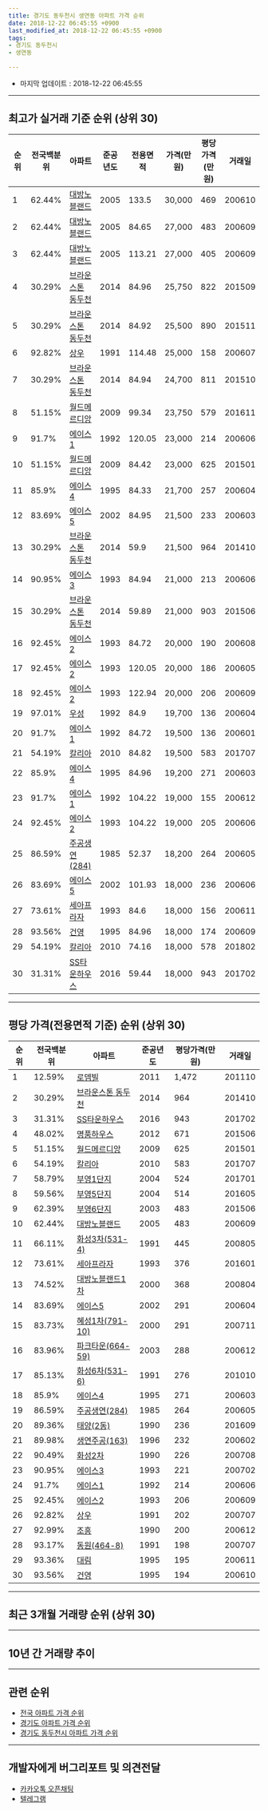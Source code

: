 ```yaml
---
title: 경기도 동두천시 생연동 아파트 가격 순위
date: 2018-12-22 06:45:55 +0900
last_modified_at: 2018-12-22 06:45:55 +0900
tags:
- 경기도 동두천시
- 생연동

---
```


* 마지막 업데이트 : 2018-12-22 06:45:55

---

## 최고가 실거래 기준 순위 (상위 30)


|순위|전국백분위|아파트|준공년도|전용면적|가격(만원)|평당가격(만원)|거래일|
|---|---|---|---|---|---|---|---|
|1|62.44%|[대방노블랜드](https://search.naver.com/search.naver?query=%EA%B2%BD%EA%B8%B0%EB%8F%84+%EB%8F%99%EB%91%90%EC%B2%9C%EC%8B%9C+%EC%83%9D%EC%97%B0%EB%8F%99+%EB%8C%80%EB%B0%A9%EB%85%B8%EB%B8%94%EB%9E%9C%EB%93%9C)|2005|133.5|30,000|469|200610|
|2|62.44%|[대방노블랜드](https://search.naver.com/search.naver?query=%EA%B2%BD%EA%B8%B0%EB%8F%84+%EB%8F%99%EB%91%90%EC%B2%9C%EC%8B%9C+%EC%83%9D%EC%97%B0%EB%8F%99+%EB%8C%80%EB%B0%A9%EB%85%B8%EB%B8%94%EB%9E%9C%EB%93%9C)|2005|84.65|27,000|483|200609|
|3|62.44%|[대방노블랜드](https://search.naver.com/search.naver?query=%EA%B2%BD%EA%B8%B0%EB%8F%84+%EB%8F%99%EB%91%90%EC%B2%9C%EC%8B%9C+%EC%83%9D%EC%97%B0%EB%8F%99+%EB%8C%80%EB%B0%A9%EB%85%B8%EB%B8%94%EB%9E%9C%EB%93%9C)|2005|113.21|27,000|405|200609|
|4|30.29%|[브라운스톤 동두천](https://search.naver.com/search.naver?query=%EA%B2%BD%EA%B8%B0%EB%8F%84+%EB%8F%99%EB%91%90%EC%B2%9C%EC%8B%9C+%EC%83%9D%EC%97%B0%EB%8F%99+%EB%B8%8C%EB%9D%BC%EC%9A%B4%EC%8A%A4%ED%86%A4+%EB%8F%99%EB%91%90%EC%B2%9C)|2014|84.96|25,750|822|201509|
|5|30.29%|[브라운스톤 동두천](https://search.naver.com/search.naver?query=%EA%B2%BD%EA%B8%B0%EB%8F%84+%EB%8F%99%EB%91%90%EC%B2%9C%EC%8B%9C+%EC%83%9D%EC%97%B0%EB%8F%99+%EB%B8%8C%EB%9D%BC%EC%9A%B4%EC%8A%A4%ED%86%A4+%EB%8F%99%EB%91%90%EC%B2%9C)|2014|84.92|25,500|890|201511|
|6|92.82%|[상우](https://search.naver.com/search.naver?query=%EA%B2%BD%EA%B8%B0%EB%8F%84+%EB%8F%99%EB%91%90%EC%B2%9C%EC%8B%9C+%EC%83%9D%EC%97%B0%EB%8F%99+%EC%83%81%EC%9A%B0)|1991|114.48|25,000|158|200607|
|7|30.29%|[브라운스톤 동두천](https://search.naver.com/search.naver?query=%EA%B2%BD%EA%B8%B0%EB%8F%84+%EB%8F%99%EB%91%90%EC%B2%9C%EC%8B%9C+%EC%83%9D%EC%97%B0%EB%8F%99+%EB%B8%8C%EB%9D%BC%EC%9A%B4%EC%8A%A4%ED%86%A4+%EB%8F%99%EB%91%90%EC%B2%9C)|2014|84.94|24,700|811|201510|
|8|51.15%|[월드메르디앙](https://search.naver.com/search.naver?query=%EA%B2%BD%EA%B8%B0%EB%8F%84+%EB%8F%99%EB%91%90%EC%B2%9C%EC%8B%9C+%EC%83%9D%EC%97%B0%EB%8F%99+%EC%9B%94%EB%93%9C%EB%A9%94%EB%A5%B4%EB%94%94%EC%95%99)|2009|99.34|23,750|579|201611|
|9|91.7%|[에이스1](https://search.naver.com/search.naver?query=%EA%B2%BD%EA%B8%B0%EB%8F%84+%EB%8F%99%EB%91%90%EC%B2%9C%EC%8B%9C+%EC%83%9D%EC%97%B0%EB%8F%99+%EC%97%90%EC%9D%B4%EC%8A%A41)|1992|120.05|23,000|214|200606|
|10|51.15%|[월드메르디앙](https://search.naver.com/search.naver?query=%EA%B2%BD%EA%B8%B0%EB%8F%84+%EB%8F%99%EB%91%90%EC%B2%9C%EC%8B%9C+%EC%83%9D%EC%97%B0%EB%8F%99+%EC%9B%94%EB%93%9C%EB%A9%94%EB%A5%B4%EB%94%94%EC%95%99)|2009|84.42|23,000|625|201501|
|11|85.9%|[에이스4](https://search.naver.com/search.naver?query=%EA%B2%BD%EA%B8%B0%EB%8F%84+%EB%8F%99%EB%91%90%EC%B2%9C%EC%8B%9C+%EC%83%9D%EC%97%B0%EB%8F%99+%EC%97%90%EC%9D%B4%EC%8A%A44)|1995|84.33|21,700|257|200604|
|12|83.69%|[에이스5](https://search.naver.com/search.naver?query=%EA%B2%BD%EA%B8%B0%EB%8F%84+%EB%8F%99%EB%91%90%EC%B2%9C%EC%8B%9C+%EC%83%9D%EC%97%B0%EB%8F%99+%EC%97%90%EC%9D%B4%EC%8A%A45)|2002|84.95|21,500|233|200603|
|13|30.29%|[브라운스톤 동두천](https://search.naver.com/search.naver?query=%EA%B2%BD%EA%B8%B0%EB%8F%84+%EB%8F%99%EB%91%90%EC%B2%9C%EC%8B%9C+%EC%83%9D%EC%97%B0%EB%8F%99+%EB%B8%8C%EB%9D%BC%EC%9A%B4%EC%8A%A4%ED%86%A4+%EB%8F%99%EB%91%90%EC%B2%9C)|2014|59.9|21,500|964|201410|
|14|90.95%|[에이스3](https://search.naver.com/search.naver?query=%EA%B2%BD%EA%B8%B0%EB%8F%84+%EB%8F%99%EB%91%90%EC%B2%9C%EC%8B%9C+%EC%83%9D%EC%97%B0%EB%8F%99+%EC%97%90%EC%9D%B4%EC%8A%A43)|1993|84.94|21,000|213|200606|
|15|30.29%|[브라운스톤 동두천](https://search.naver.com/search.naver?query=%EA%B2%BD%EA%B8%B0%EB%8F%84+%EB%8F%99%EB%91%90%EC%B2%9C%EC%8B%9C+%EC%83%9D%EC%97%B0%EB%8F%99+%EB%B8%8C%EB%9D%BC%EC%9A%B4%EC%8A%A4%ED%86%A4+%EB%8F%99%EB%91%90%EC%B2%9C)|2014|59.89|21,000|903|201506|
|16|92.45%|[에이스2](https://search.naver.com/search.naver?query=%EA%B2%BD%EA%B8%B0%EB%8F%84+%EB%8F%99%EB%91%90%EC%B2%9C%EC%8B%9C+%EC%83%9D%EC%97%B0%EB%8F%99+%EC%97%90%EC%9D%B4%EC%8A%A42)|1993|84.72|20,000|190|200608|
|17|92.45%|[에이스2](https://search.naver.com/search.naver?query=%EA%B2%BD%EA%B8%B0%EB%8F%84+%EB%8F%99%EB%91%90%EC%B2%9C%EC%8B%9C+%EC%83%9D%EC%97%B0%EB%8F%99+%EC%97%90%EC%9D%B4%EC%8A%A42)|1993|120.05|20,000|186|200605|
|18|92.45%|[에이스2](https://search.naver.com/search.naver?query=%EA%B2%BD%EA%B8%B0%EB%8F%84+%EB%8F%99%EB%91%90%EC%B2%9C%EC%8B%9C+%EC%83%9D%EC%97%B0%EB%8F%99+%EC%97%90%EC%9D%B4%EC%8A%A42)|1993|122.94|20,000|206|200609|
|19|97.01%|[우성](https://search.naver.com/search.naver?query=%EA%B2%BD%EA%B8%B0%EB%8F%84+%EB%8F%99%EB%91%90%EC%B2%9C%EC%8B%9C+%EC%83%9D%EC%97%B0%EB%8F%99+%EC%9A%B0%EC%84%B1)|1992|84.9|19,700|136|200604|
|20|91.7%|[에이스1](https://search.naver.com/search.naver?query=%EA%B2%BD%EA%B8%B0%EB%8F%84+%EB%8F%99%EB%91%90%EC%B2%9C%EC%8B%9C+%EC%83%9D%EC%97%B0%EB%8F%99+%EC%97%90%EC%9D%B4%EC%8A%A41)|1992|84.72|19,500|136|200601|
|21|54.19%|[칼리아](https://search.naver.com/search.naver?query=%EA%B2%BD%EA%B8%B0%EB%8F%84+%EB%8F%99%EB%91%90%EC%B2%9C%EC%8B%9C+%EC%83%9D%EC%97%B0%EB%8F%99+%EC%B9%BC%EB%A6%AC%EC%95%84)|2010|84.82|19,500|583|201707|
|22|85.9%|[에이스4](https://search.naver.com/search.naver?query=%EA%B2%BD%EA%B8%B0%EB%8F%84+%EB%8F%99%EB%91%90%EC%B2%9C%EC%8B%9C+%EC%83%9D%EC%97%B0%EB%8F%99+%EC%97%90%EC%9D%B4%EC%8A%A44)|1995|84.96|19,200|271|200603|
|23|91.7%|[에이스1](https://search.naver.com/search.naver?query=%EA%B2%BD%EA%B8%B0%EB%8F%84+%EB%8F%99%EB%91%90%EC%B2%9C%EC%8B%9C+%EC%83%9D%EC%97%B0%EB%8F%99+%EC%97%90%EC%9D%B4%EC%8A%A41)|1992|104.22|19,000|155|200612|
|24|92.45%|[에이스2](https://search.naver.com/search.naver?query=%EA%B2%BD%EA%B8%B0%EB%8F%84+%EB%8F%99%EB%91%90%EC%B2%9C%EC%8B%9C+%EC%83%9D%EC%97%B0%EB%8F%99+%EC%97%90%EC%9D%B4%EC%8A%A42)|1993|104.22|19,000|205|200606|
|25|86.59%|[주공생연(284)](https://search.naver.com/search.naver?query=%EA%B2%BD%EA%B8%B0%EB%8F%84+%EB%8F%99%EB%91%90%EC%B2%9C%EC%8B%9C+%EC%83%9D%EC%97%B0%EB%8F%99+%EC%A3%BC%EA%B3%B5%EC%83%9D%EC%97%B0%28284%29)|1985|52.37|18,200|264|200605|
|26|83.69%|[에이스5](https://search.naver.com/search.naver?query=%EA%B2%BD%EA%B8%B0%EB%8F%84+%EB%8F%99%EB%91%90%EC%B2%9C%EC%8B%9C+%EC%83%9D%EC%97%B0%EB%8F%99+%EC%97%90%EC%9D%B4%EC%8A%A45)|2002|101.93|18,000|236|200606|
|27|73.61%|[세아프라자](https://search.naver.com/search.naver?query=%EA%B2%BD%EA%B8%B0%EB%8F%84+%EB%8F%99%EB%91%90%EC%B2%9C%EC%8B%9C+%EC%83%9D%EC%97%B0%EB%8F%99+%EC%84%B8%EC%95%84%ED%94%84%EB%9D%BC%EC%9E%90)|1993|84.6|18,000|156|200611|
|28|93.56%|[건영](https://search.naver.com/search.naver?query=%EA%B2%BD%EA%B8%B0%EB%8F%84+%EB%8F%99%EB%91%90%EC%B2%9C%EC%8B%9C+%EC%83%9D%EC%97%B0%EB%8F%99+%EA%B1%B4%EC%98%81)|1995|84.96|18,000|174|200609|
|29|54.19%|[칼리아](https://search.naver.com/search.naver?query=%EA%B2%BD%EA%B8%B0%EB%8F%84+%EB%8F%99%EB%91%90%EC%B2%9C%EC%8B%9C+%EC%83%9D%EC%97%B0%EB%8F%99+%EC%B9%BC%EB%A6%AC%EC%95%84)|2010|74.16|18,000|578|201802|
|30|31.31%|[SS타운하우스](https://search.naver.com/search.naver?query=%EA%B2%BD%EA%B8%B0%EB%8F%84+%EB%8F%99%EB%91%90%EC%B2%9C%EC%8B%9C+%EC%83%9D%EC%97%B0%EB%8F%99+SS%ED%83%80%EC%9A%B4%ED%95%98%EC%9A%B0%EC%8A%A4)|2016|59.44|18,000|943|201702|


---

## 평당 가격(전용면적 기준) 순위 (상위 30)


|순위|전국백분위|아파트|준공년도|평당가격(만원)|거래일|
|---|---|---|---|---|---|
|1|12.59%|[로뎀빌](https://search.naver.com/search.naver?query=%EA%B2%BD%EA%B8%B0%EB%8F%84+%EB%8F%99%EB%91%90%EC%B2%9C%EC%8B%9C+%EC%83%9D%EC%97%B0%EB%8F%99+%EB%A1%9C%EB%8E%80%EB%B9%8C)|2011|1,472|201110|
|2|30.29%|[브라운스톤 동두천](https://search.naver.com/search.naver?query=%EA%B2%BD%EA%B8%B0%EB%8F%84+%EB%8F%99%EB%91%90%EC%B2%9C%EC%8B%9C+%EC%83%9D%EC%97%B0%EB%8F%99+%EB%B8%8C%EB%9D%BC%EC%9A%B4%EC%8A%A4%ED%86%A4+%EB%8F%99%EB%91%90%EC%B2%9C)|2014|964|201410|
|3|31.31%|[SS타운하우스](https://search.naver.com/search.naver?query=%EA%B2%BD%EA%B8%B0%EB%8F%84+%EB%8F%99%EB%91%90%EC%B2%9C%EC%8B%9C+%EC%83%9D%EC%97%B0%EB%8F%99+SS%ED%83%80%EC%9A%B4%ED%95%98%EC%9A%B0%EC%8A%A4)|2016|943|201702|
|4|48.02%|[명품하우스](https://search.naver.com/search.naver?query=%EA%B2%BD%EA%B8%B0%EB%8F%84+%EB%8F%99%EB%91%90%EC%B2%9C%EC%8B%9C+%EC%83%9D%EC%97%B0%EB%8F%99+%EB%AA%85%ED%92%88%ED%95%98%EC%9A%B0%EC%8A%A4)|2012|671|201506|
|5|51.15%|[월드메르디앙](https://search.naver.com/search.naver?query=%EA%B2%BD%EA%B8%B0%EB%8F%84+%EB%8F%99%EB%91%90%EC%B2%9C%EC%8B%9C+%EC%83%9D%EC%97%B0%EB%8F%99+%EC%9B%94%EB%93%9C%EB%A9%94%EB%A5%B4%EB%94%94%EC%95%99)|2009|625|201501|
|6|54.19%|[칼리아](https://search.naver.com/search.naver?query=%EA%B2%BD%EA%B8%B0%EB%8F%84+%EB%8F%99%EB%91%90%EC%B2%9C%EC%8B%9C+%EC%83%9D%EC%97%B0%EB%8F%99+%EC%B9%BC%EB%A6%AC%EC%95%84)|2010|583|201707|
|7|58.79%|[부영1단지](https://search.naver.com/search.naver?query=%EA%B2%BD%EA%B8%B0%EB%8F%84+%EB%8F%99%EB%91%90%EC%B2%9C%EC%8B%9C+%EC%83%9D%EC%97%B0%EB%8F%99+%EB%B6%80%EC%98%811%EB%8B%A8%EC%A7%80)|2004|524|201701|
|8|59.56%|[부영5단지](https://search.naver.com/search.naver?query=%EA%B2%BD%EA%B8%B0%EB%8F%84+%EB%8F%99%EB%91%90%EC%B2%9C%EC%8B%9C+%EC%83%9D%EC%97%B0%EB%8F%99+%EB%B6%80%EC%98%815%EB%8B%A8%EC%A7%80)|2004|514|201605|
|9|62.39%|[부영6단지](https://search.naver.com/search.naver?query=%EA%B2%BD%EA%B8%B0%EB%8F%84+%EB%8F%99%EB%91%90%EC%B2%9C%EC%8B%9C+%EC%83%9D%EC%97%B0%EB%8F%99+%EB%B6%80%EC%98%816%EB%8B%A8%EC%A7%80)|2003|483|201506|
|10|62.44%|[대방노블랜드](https://search.naver.com/search.naver?query=%EA%B2%BD%EA%B8%B0%EB%8F%84+%EB%8F%99%EB%91%90%EC%B2%9C%EC%8B%9C+%EC%83%9D%EC%97%B0%EB%8F%99+%EB%8C%80%EB%B0%A9%EB%85%B8%EB%B8%94%EB%9E%9C%EB%93%9C)|2005|483|200609|
|11|66.11%|[화성3차(531-4)](https://search.naver.com/search.naver?query=%EA%B2%BD%EA%B8%B0%EB%8F%84+%EB%8F%99%EB%91%90%EC%B2%9C%EC%8B%9C+%EC%83%9D%EC%97%B0%EB%8F%99+%ED%99%94%EC%84%B13%EC%B0%A8%28531-4%29)|1991|445|200805|
|12|73.61%|[세아프라자](https://search.naver.com/search.naver?query=%EA%B2%BD%EA%B8%B0%EB%8F%84+%EB%8F%99%EB%91%90%EC%B2%9C%EC%8B%9C+%EC%83%9D%EC%97%B0%EB%8F%99+%EC%84%B8%EC%95%84%ED%94%84%EB%9D%BC%EC%9E%90)|1993|376|201601|
|13|74.52%|[대방노블랜드1차](https://search.naver.com/search.naver?query=%EA%B2%BD%EA%B8%B0%EB%8F%84+%EB%8F%99%EB%91%90%EC%B2%9C%EC%8B%9C+%EC%83%9D%EC%97%B0%EB%8F%99+%EB%8C%80%EB%B0%A9%EB%85%B8%EB%B8%94%EB%9E%9C%EB%93%9C1%EC%B0%A8)|2000|368|200804|
|14|83.69%|[에이스5](https://search.naver.com/search.naver?query=%EA%B2%BD%EA%B8%B0%EB%8F%84+%EB%8F%99%EB%91%90%EC%B2%9C%EC%8B%9C+%EC%83%9D%EC%97%B0%EB%8F%99+%EC%97%90%EC%9D%B4%EC%8A%A45)|2002|291|200604|
|15|83.73%|[혜성1차(791-10)](https://search.naver.com/search.naver?query=%EA%B2%BD%EA%B8%B0%EB%8F%84+%EB%8F%99%EB%91%90%EC%B2%9C%EC%8B%9C+%EC%83%9D%EC%97%B0%EB%8F%99+%ED%98%9C%EC%84%B11%EC%B0%A8%28791-10%29)|2000|291|200711|
|16|83.96%|[파크타운(664-59)](https://search.naver.com/search.naver?query=%EA%B2%BD%EA%B8%B0%EB%8F%84+%EB%8F%99%EB%91%90%EC%B2%9C%EC%8B%9C+%EC%83%9D%EC%97%B0%EB%8F%99+%ED%8C%8C%ED%81%AC%ED%83%80%EC%9A%B4%28664-59%29)|2003|288|200612|
|17|85.13%|[화성6차(531-6)](https://search.naver.com/search.naver?query=%EA%B2%BD%EA%B8%B0%EB%8F%84+%EB%8F%99%EB%91%90%EC%B2%9C%EC%8B%9C+%EC%83%9D%EC%97%B0%EB%8F%99+%ED%99%94%EC%84%B16%EC%B0%A8%28531-6%29)|1991|276|201010|
|18|85.9%|[에이스4](https://search.naver.com/search.naver?query=%EA%B2%BD%EA%B8%B0%EB%8F%84+%EB%8F%99%EB%91%90%EC%B2%9C%EC%8B%9C+%EC%83%9D%EC%97%B0%EB%8F%99+%EC%97%90%EC%9D%B4%EC%8A%A44)|1995|271|200603|
|19|86.59%|[주공생연(284)](https://search.naver.com/search.naver?query=%EA%B2%BD%EA%B8%B0%EB%8F%84+%EB%8F%99%EB%91%90%EC%B2%9C%EC%8B%9C+%EC%83%9D%EC%97%B0%EB%8F%99+%EC%A3%BC%EA%B3%B5%EC%83%9D%EC%97%B0%28284%29)|1985|264|200605|
|20|89.36%|[태양(2동)](https://search.naver.com/search.naver?query=%EA%B2%BD%EA%B8%B0%EB%8F%84+%EB%8F%99%EB%91%90%EC%B2%9C%EC%8B%9C+%EC%83%9D%EC%97%B0%EB%8F%99+%ED%83%9C%EC%96%91%282%EB%8F%99%29)|1990|236|201609|
|21|89.98%|[생연주공(163)](https://search.naver.com/search.naver?query=%EA%B2%BD%EA%B8%B0%EB%8F%84+%EB%8F%99%EB%91%90%EC%B2%9C%EC%8B%9C+%EC%83%9D%EC%97%B0%EB%8F%99+%EC%83%9D%EC%97%B0%EC%A3%BC%EA%B3%B5%28163%29)|1996|232|200602|
|22|90.49%|[화성2차](https://search.naver.com/search.naver?query=%EA%B2%BD%EA%B8%B0%EB%8F%84+%EB%8F%99%EB%91%90%EC%B2%9C%EC%8B%9C+%EC%83%9D%EC%97%B0%EB%8F%99+%ED%99%94%EC%84%B12%EC%B0%A8)|1990|226|200708|
|23|90.95%|[에이스3](https://search.naver.com/search.naver?query=%EA%B2%BD%EA%B8%B0%EB%8F%84+%EB%8F%99%EB%91%90%EC%B2%9C%EC%8B%9C+%EC%83%9D%EC%97%B0%EB%8F%99+%EC%97%90%EC%9D%B4%EC%8A%A43)|1993|221|200702|
|24|91.7%|[에이스1](https://search.naver.com/search.naver?query=%EA%B2%BD%EA%B8%B0%EB%8F%84+%EB%8F%99%EB%91%90%EC%B2%9C%EC%8B%9C+%EC%83%9D%EC%97%B0%EB%8F%99+%EC%97%90%EC%9D%B4%EC%8A%A41)|1992|214|200606|
|25|92.45%|[에이스2](https://search.naver.com/search.naver?query=%EA%B2%BD%EA%B8%B0%EB%8F%84+%EB%8F%99%EB%91%90%EC%B2%9C%EC%8B%9C+%EC%83%9D%EC%97%B0%EB%8F%99+%EC%97%90%EC%9D%B4%EC%8A%A42)|1993|206|200609|
|26|92.82%|[상우](https://search.naver.com/search.naver?query=%EA%B2%BD%EA%B8%B0%EB%8F%84+%EB%8F%99%EB%91%90%EC%B2%9C%EC%8B%9C+%EC%83%9D%EC%97%B0%EB%8F%99+%EC%83%81%EC%9A%B0)|1991|202|200707|
|27|92.99%|[조흥](https://search.naver.com/search.naver?query=%EA%B2%BD%EA%B8%B0%EB%8F%84+%EB%8F%99%EB%91%90%EC%B2%9C%EC%8B%9C+%EC%83%9D%EC%97%B0%EB%8F%99+%EC%A1%B0%ED%9D%A5)|1990|200|200612|
|28|93.17%|[동원(464-8)](https://search.naver.com/search.naver?query=%EA%B2%BD%EA%B8%B0%EB%8F%84+%EB%8F%99%EB%91%90%EC%B2%9C%EC%8B%9C+%EC%83%9D%EC%97%B0%EB%8F%99+%EB%8F%99%EC%9B%90%28464-8%29)|1991|198|200707|
|29|93.36%|[대림](https://search.naver.com/search.naver?query=%EA%B2%BD%EA%B8%B0%EB%8F%84+%EB%8F%99%EB%91%90%EC%B2%9C%EC%8B%9C+%EC%83%9D%EC%97%B0%EB%8F%99+%EB%8C%80%EB%A6%BC)|1995|195|200611|
|30|93.56%|[건영](https://search.naver.com/search.naver?query=%EA%B2%BD%EA%B8%B0%EB%8F%84+%EB%8F%99%EB%91%90%EC%B2%9C%EC%8B%9C+%EC%83%9D%EC%97%B0%EB%8F%99+%EA%B1%B4%EC%98%81)|1995|194|200610|


---

## 최근 3개월 거래량 순위 (상위 30)


<div style="width:100%;">
    <canvas id="deal_count_ranking" height="312"></canvas>
</div>


<script>
new Chart(document.getElementById("deal_count_ranking"), {
    type: 'horizontalBar',
    data: {
        labels: ['부영5단지', '부영1단지', '부영6단지', '브라운스톤 동두천', '에이스5', '월드메르디앙', '명품하우스', '에이스4', '주공생연(284)', '생연주공(163)', '에이스3', '한영(246-1)', '대방노블랜드1차', '태양(1동)', '에이스1', '기상', '상우', '근남(403-1)', '세아프라자', '조흥', '건영', '동양', '화성3차(531-4)', 'SS타운하우스'],
        datasets: [{
            label: '실거래 수',
            data: [10, 9, 6, 4, 3, 3, 3, 2, 2, 2, 2, 2, 2, 2, 1, 1, 1, 1, 1, 1, 1, 1, 1, 1],
            borderColor: "rgba(255, 0, 128, 1)",
            backgroundColor: "rgba(255, 0, 128, 0.5)",
            fill: false,
        }]
    },
    options: {
        responsive: true,
        title: {
            display: true,
            text: '최근 3개월 거래량 순위'
        },
        tooltips: {
            mode: 'index',
            intersect: false,
            callbacks: {
                title: function(tooltipItems, data) {
                    return "실거래 수:";
                },
                label: function(tooltipItem, data) {
                    return data.labels[tooltipItem.index] + ": " + tooltipItem.xLabel;
                }
            }
        },
        hover: {
            mode: 'nearest',
            intersect: true
        },
        scales: {
            xAxes: [{
                display: true,
                scaleLabel: {
                    display: true,
                    labelString: '실거래 수'
                },
                ticks: {
                    suggestedMin: 0,
                }
            }],
            yAxes: [{
                display: true,
                ticks: {
                    autoSkip: false,
                    callback: function(value, index, values) {
                        if (value.length > 15)
                            return value.substr(0, 13) + "...";
                        else
                            return value;
                    }
                },
                scaleLabel: {
                    display: false,
                }
            }]
        }
    }
});

</script>


---

## 10년 간 거래량 추이


<div style="width:100%;">
    <canvas id="deal_progress" height="250"></canvas>
</div>

<script>
new Chart(document.getElementById("deal_progress"), {
    type: 'line',
    data: {
        labels: ['200812','200901','200902','200903','200904','200905','200906','200907','200908','200909','200910','200911','200912','201001','201002','201003','201004','201005','201006','201007','201008','201009','201010','201011','201012','201101','201102','201103','201104','201105','201106','201107','201108','201109','201110','201111','201112','201201','201202','201203','201204','201205','201206','201207','201208','201209','201210','201211','201212','201301','201302','201303','201304','201305','201306','201307','201308','201309','201310','201311','201312','201401','201402','201403','201404','201405','201406','201407','201408','201409','201410','201411','201412','201501','201502','201503','201504','201505','201506','201507','201508','201509','201510','201511','201512','201601','201602','201603','201604','201605','201606','201607','201608','201609','201610','201611','201612','201701','201702','201703','201704','201705','201706','201707','201708','201709','201710','201711','201712','201801','201802','201803','201804','201805','201806','201807','201808','201809','201810','201811','201812'],
        datasets: [{
            label: '실거래 수',
            pointRadius: 1,
            data: [25, 9, 13, 24, 33, 47, 40, 24, 31, 25, 47, 44, 56, 19, 15, 34, 16, 23, 11, 18, 17, 20, 24, 21, 28, 22, 35, 44, 31, 22, 27, 24, 40, 30, 66, 23, 48, 23, 30, 32, 19, 31, 31, 16, 24, 28, 38, 25, 13, 17, 15, 31, 35, 31, 44, 11, 16, 34, 51, 56, 41, 23, 39, 44, 26, 19, 23, 20, 41, 50, 38, 33, 28, 46, 33, 55, 56, 50, 67, 61, 67, 66, 79, 38, 44, 43, 30, 62, 42, 77, 110, 104, 70, 75, 84, 95, 47, 36, 40, 68, 62, 58, 43, 48, 42, 45, 36, 26, 31, 31, 45, 47, 39, 28, 40, 32, 39, 46, 34, 21, 7],
            borderColor: "rgba(255, 201, 14, 1)",
            backgroundColor: "rgba(255, 201, 14, 0.5)",
            fill: true,
        }]
    },
    options: {
        responsive: true,
        title: {
            display: true,
            text: '10년간 거래량 추이'
        },
        tooltips: {
            mode: 'index',
            intersect: false,
        },
        hover: {
            mode: 'nearest',
            intersect: true
        },
        scales: {
            xAxes: [{
                display: true,
                scaleLabel: {
                    display: true,
                    labelString: '년/월'
                }
            }],
            yAxes: [{
                display: true,
                ticks: {
                    suggestedMin: 0,
                },
                scaleLabel: {
                    display: true,
                    labelString: '실거래 수'
                }
            }]
        }
    }
});

</script>


---

## 관련 순위

- [전국 아파트 가격 순위](https://inasie.github.io/apt-ranking/전국)
- [경기도 아파트 가격 순위](https://inasie.github.io/apt-ranking/경기도)
- [경기도 동두천시 아파트 가격 순위](https://inasie.github.io/apt-ranking/경기도-동두천시)


---

## 개발자에게 버그리포트 및 의견전달

- [카카오톡 오픈채팅](https://open.kakao.com/o/gLJUAP4)
- [텔레그램](https://t.me/inasie)

